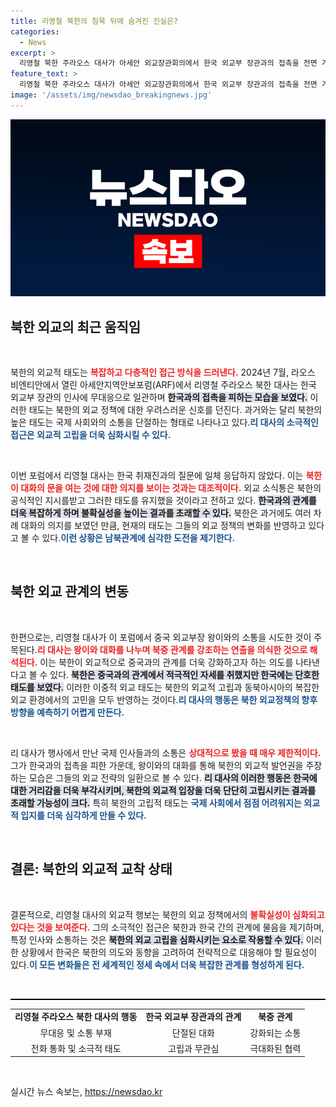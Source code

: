 ```yaml
---
title: 리영철 북한의 침묵 뒤에 숨겨진 진실은?
categories:
  - News
excerpt: >
  리영철 북한 주라오스 대사가 아세안 외교장관회의에서 한국 외교부 장관과의 접촉을 전면 거부하고, 중국 외교부장과는 대화를 나눈 사실이 포착됐다. 북한의 의도를 엿볼 수 있는 이색적인 외교적 모습이 주목받고 있다.
feature_text: >
  리영철 북한 주라오스 대사가 아세안 외교장관회의에서 한국 외교부 장관과의 접촉을 전면 거부하고, 중국 외교부장과는 대화를 나눈 사실이 포착됐다. 북한의 의도를 엿볼 수 있는 이색적인 외교적 모습이 주목받고 있다.
image: '/assets/img/newsdao_breakingnews.jpg'
---
```


<p><img src="/assets/img/newsdao_breakingnews.jpg" alt="pcversion 속보" /></p>

<h2 data-ke-size="size26">북한 외교의 최근 움직임</h2>

<p data-ke-size="size16">&nbsp;</p>

<p>북한의 외교적 태도는 <b><span style="color: #ee2323;">복잡하고 다층적인 접근 방식을 드러낸다.</span></b> 2024년 7월, 라오스 비엔티안에서 열린 아세안지역안보포럼(ARF)에서 리영철 주라오스 북한 대사는 한국 외교부 장관의 인사에 무대응으로 일관하며 <b><span style="background-color: #21538527;">한국과의 접촉을 피하는 모습을 보였다.</span></b> 이러한 태도는 북한의 외교 정책에 대한 우려스러운 신호를 던진다. 과거와는 달리 북한의 높은 태도는 국제 사회와의 소통을 단절하는 형태로 나타나고 있다.<b><span style="color: #1a5490;">리 대사의 소극적인 접근은 외교적 고립을 더욱 심화시킬 수 있다.</span></b> </p>

<p data-ke-size="size16">&nbsp;</p>

<p>이번 포럼에서 리영철 대사는 한국 취재진과의 질문에 일체 응답하지 않았다. 이는 <b><span style="color: #ee2323;">북한이 대화의 문을 여는 것에 대한 의지를 보이는 것과는 대조적이다.</span></b> 외교 소식통은 북한의 공식적인 지시를받고 그러한 태도를 유지했을 것이라고 전하고 있다. <b><span style="background-color: #21538527;">한국과의 관계를 더욱 복잡하게 하며 불확실성을 높이는 결과를 초래할 수 있다.</span></b> 북한은 과거에도 여러 차례 대화의 의지를 보였던 만큼, 현재의 태도는 그들의 외교 정책의 변화를 반영하고 있다고 볼 수 있다.<b><span style="color: #1a5490;">이런 상황은 남북관계에 심각한 도전을 제기한다.</span></b> </p>

<p data-ke-size="size16">&nbsp;</p>

<h2 data-ke-size="size26">북한 외교 관계의 변동</h2>

<p data-ke-size="size16">&nbsp;</p>

<p>한편으로는, 리영철 대사가 이 포럼에서 중국 외교부장 왕이와의 소통을 시도한 것이 주목된다.<b><span style="color: #ee2323;">리 대사는 왕이와 대화를 나누며 북중 관계를 강조하는 연출을 의식한 것으로 해석된다.</span></b> 이는 북한이 외교적으로 중국과의 관계를 더욱 강화하고자 하는 의도를 나타낸다고 볼 수 있다. <b><span style="background-color: #21538527;">북한은 중국과의 관계에서 적극적인 자세를 취했지만 한국에는 단호한 태도를 보였다.</span></b> 이러한 이중적 외교 태도는 북한의 외교적 고립과 동북아시아의 복잡한 외교 환경에서의 고민을 모두 반영하는 것이다.<b><span style="color: #1a5490;">리 대사의 행동은 북한 외교정책의 향후 방향을 예측하기 어렵게 만든다.</span></b> </p>

<p data-ke-size="size16">&nbsp;</p>

<p>리 대사가 행사에서 만난 국제 인사들과의 소통은 <b><span style="color: #ee2323;">상대적으로 봤을 때 매우 제한적이다.</span></b> 그가 한국과의 접촉을 피한 가운데, 왕이와의 대화를 통해 북한의 외교적 발언권을 주장하는 모습은 그들의 외교 전략의 일환으로 볼 수 있다. <b><span style="background-color: #21538527;">리 대사의 이러한 행동은 한국에 대한 거리감을 더욱 부각시키며, 북한의 외교적 입장을 더욱 단단히 고립시키는 결과를 초래할 가능성이 크다.</span></b> 특히 북한의 고립적 태도는 <b><span style="color: #1a5490;">국제 사회에서 점점 어려워지는 외교적 입지를 더욱 심각하게 만들 수 있다.</span></b> </p>

<p data-ke-size="size16">&nbsp;</p>

<h2 data-ke-size="size26">결론: 북한의 외교적 교착 상태</h2>

<p data-ke-size="size16">&nbsp;</p>

<p>결론적으로, 리영철 대사의 외교적 행보는 북한의 외교 정책에서의 <b><span style="color: #ee2323;">불확실성이 심화되고 있다는 것을 보여준다.</span></b> 그의 소극적인 접근은 북한과 한국 간의 관계에 물음을 제기하며, 특정 인사와 소통하는 것은 <b><span style="background-color: #21538527;">북한의 외교 고립을 심화시키는 요소로 작용할 수 있다.</span></b> 이러한 상황에서 한국은 북한의 의도와 동향을 고려하여 전략적으로 대응해야 할 필요성이 있다.<b><span style="color: #1a5490;">이 모든 변화들은 전 세계적인 정세 속에서 더욱 복잡한 관계를 형성하게 된다.</span></b> </p>

<p data-ke-size="size16">&nbsp;</p>

<hr style="height: 2px; color: #000; background-color: #000;" />

<table style="width: 100%; border-collapse: collapse;">
<tr>
<td style="text-align: center; height: 17px;"><b>리영철 주라오스 북한 대사의 행동</b></td>
<td style="text-align: center; height: 17px;"><b>한국 외교부 장관과의 관계</b></td>
<td style="text-align: center; height: 17px;"><b>북중 관계</b></td>
</tr>
<tr>
<td style="text-align: center; height: 17px;">무대응 및 소통 부재</td>
<td style="text-align: center; height: 17px;">단절된 대화</td>
<td style="text-align: center; height: 17px;">강화되는 소통</td>
</tr>
<tr>
<td style="text-align: center; height: 17px;">전화 통화 및 소극적 태도</td>
<td style="text-align: center; height: 17px;">고립과 무관심</td>
<td style="text-align: center; height: 17px;">극대화된 협력</td>
</tr>
</table>

<p data-ke-size="size16">&nbsp;</p>
실시간 뉴스 속보는, <a href="https://newsdao.kr" rel="dofollow">https://newsdao.kr</a>


